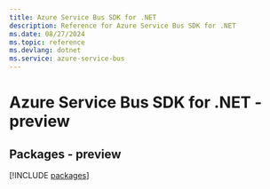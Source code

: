```yaml
---
title: Azure Service Bus SDK for .NET
description: Reference for Azure Service Bus SDK for .NET
ms.date: 08/27/2024
ms.topic: reference
ms.devlang: dotnet
ms.service: azure-service-bus
---
```

# Azure Service Bus SDK for .NET - preview
## Packages - preview
[!INCLUDE [packages](service-bus-index.md)]